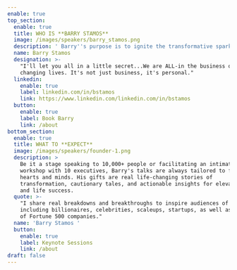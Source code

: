 ```yaml
---
enable: true
top_section:
  enable: true
  title: WHO IS **BARRY STAMOS**
  image: /images/speakers/barry_stamos.png
  description: ' Barry''s purpose is to ignite the transformative spark in others, so our collective light shines as bright as a Supernova. ⭐️ Street creds: 25+ year track record: Startup Founder (3 Exits: IPO/Unicorn), Tier 1 VC (EIR), Corporate Innovation Leader (Public company), & Management Consultant (Big 4). Barry is the CEO & Founder of Supernova (150+ exited founders) and former Chief Heart Officer & Co-founder of 1heart (Human accelerator), EIR at 500 Global (#1 VC in exits), Head of Investor Relations at Arora Project (Raised $125M; Exit to Republic), Global Head of Strategy & Innovation at Axiom (Built $318M business and exited for $2.3B all-cash deal), and Founder of INBOX/Responsys (IPO and Exit to Oracle for $1.6B). Barry has been hired as a speaker or consultant to 100+ Fortune 500 companies. Heart-led Leader. Speaker. Mentor. Community Builder. Lover. Father. Brother. Son. Friend. Global citizen.'
  name: Barry Stamos
  designation: >-
    "I'll let you all in a little secret...We are ALL-in the business of
    changing lives. It's not just business, it's personal."
  linkedin:
    enable: true
    label: linkedin.com/in/bstamos
    link: https://www.linkedin.com/linkedin.com/in/bstamos
  button:
    enable: true
    label: Book Barry
    link: /about
bottom_section:
  enable: true
  title: WHAT TO **EXPECT**
  image: /images/speakers/founder-1.png
  description: >
    Be it a stage speaking to 10,000+ people or facilitating an intimate
    workshop with 10 executives, Barry's talks are always tailored to fulfill
    hearts and minds. His gifts are real life-changing stories of
    transformation, cautionary tales, and actionable insights for elevating work
    and life success. 
  quote: >-
    "I share real breakdowns and breakthroughs to inspire audiences of all types
    including billionaires, celebrities, scaleups, startups, as well as leaders
    of Fortune 500 companies."
  name: 'Barry Stamos '
  button:
    enable: true
    label: Keynote Sessions
    link: /about
draft: false
---
```

